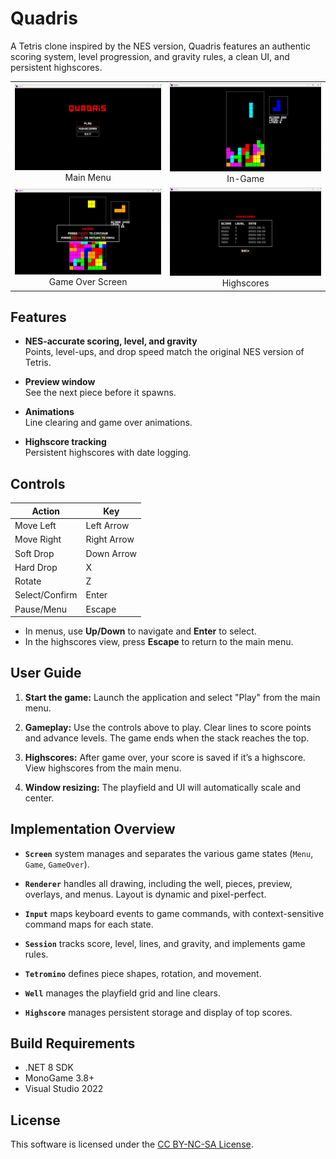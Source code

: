 # Quadris

A Tetris clone inspired by the NES version, Quadris features an authentic scoring system, level progression, and gravity rules, a clean UI, and persistent highscores.

<table>
  <tr>
    <td align="center"><img src="Images/Quadris1.png" alt="Main Menu" width="300"/><br>Main Menu</td>
    <td align="center"><img src="Images/Quadris2.png" alt="In-Game" width="300"/><br>In-Game</td>
  </tr>
  <tr>
    <td align="center"><img src="Images/Quadris3.png" alt="Game Over Screen" width="300"/><br>Game Over Screen</td>
    <td align="center"><img src="Images/Quadris4.png" alt="Highscores" width="300"/><br>Highscores</td>
  </tr>
</table>

## Features

- **NES-accurate scoring, level, and gravity**  
  Points, level-ups, and drop speed match the original NES version of Tetris.

- **Preview window**  
  See the next piece before it spawns.

- **Animations**  
  Line clearing and game over animations.

- **Highscore tracking**  
  Persistent highscores with date logging.

## Controls

| Action         | Key         |
|----------------|-------------|
| Move Left      | Left Arrow  |
| Move Right     | Right Arrow |
| Soft Drop      | Down Arrow  |
| Hard Drop      | X           |
| Rotate         | Z           |
| Select/Confirm | Enter       |
| Pause/Menu     | Escape      |

- In menus, use **Up/Down** to navigate and **Enter** to select.
- In the highscores view, press **Escape** to return to the main menu.

## User Guide

1. **Start the game:** Launch the application and select "Play" from the main menu.

2. **Gameplay:** Use the controls above to play. Clear lines to score points and advance levels. The game ends when the stack reaches the top.

3. **Highscores:** After game over, your score is saved if it’s a highscore. View highscores from the main menu.

4. **Window resizing:**
The playfield and UI will automatically scale and center.

## Implementation Overview

- **`Screen`** system manages and separates the various game states (`Menu`, `Game`, `GameOver`).

- **`Renderer`** handles all drawing, including the well, pieces, preview, overlays, and menus. Layout is dynamic and pixel-perfect.

- **`Input`** maps keyboard events to game commands, with context-sensitive command maps for each state.
  
- **`Session`** tracks score, level, lines, and gravity, and implements game rules.

- **`Tetromino`** defines piece shapes, rotation, and movement.
- **`Well`** manages the playfield grid and line clears.

- **`Highscore`** manages persistent storage and display of top scores.

## Build Requirements

- .NET 8 SDK
- MonoGame 3.8+
- Visual Studio 2022

## License

This software is licensed under the [CC BY-NC-SA License](https://creativecommons.org/licenses/by-nc-sa/4.0/).
